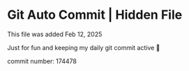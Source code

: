 # Git Auto Commit | Hidden File

This file was added Feb 12, 2025

Just for fun and keeping my daily git commit active 🤪

commit number: 174478
